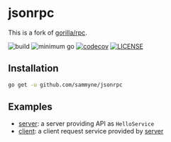 # jsonrpc

This is a fork of [gorilla/rpc].

![build](https://github.com/sammyne/jsonrpc/workflows/build/badge.svg)
![minimum go](https://img.shields.io/badge/go-1.15%2B-blue)
[![codecov](https://codecov.io/gh/sammyne/jsonrpc/branch/master/graph/badge.svg)](https://codecov.io/gh/sammyne/jsonrpc)
[![LICENSE](https://img.shields.io/badge/license-ISC-blue.svg)](LICENSE)

## Installation

```bash
go get -u github.com/sammyne/jsonrpc
```

## Examples
- [server][server-example]: a server providing API as `HelloService`
- [client][client-example]: a client request service provided by [server][server-example]

[client-example]: examples/client.go
[server-example]: examples/server.go
[gorilla/rpc]: https://pkg.go.dev/github.com/gorilla/rpc/v2

